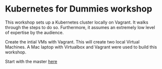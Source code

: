 # Kubernetes for Dummies workshop

This workshop sets up a Kubernetes cluster locally on Vagrant. It walks through the steps to do so. Furthermore, it assumes an extremely low level of expertise by the audience. 

Create the intial VMs with Vagrant. This will create two local Virtual Machines. A Mac laptop with Virtualbox and Vagrant were used to build this workshop. 

Start with the master [here](https://github.com/PeterLamar/kubernetes-workshop/blob/master/master.md)

